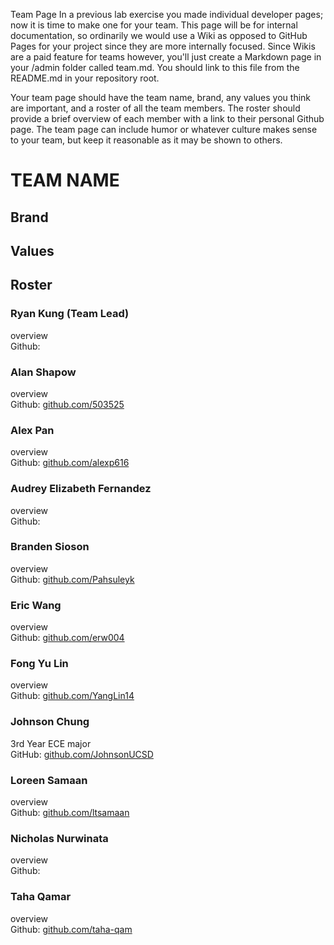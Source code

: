 Team Page
In a previous lab exercise you made individual developer pages; now it is time to make one for your team.  This page will be for internal documentation, so ordinarily we would use a Wiki as opposed to GitHub Pages for your project since they are more internally focused.  Since Wikis are a paid feature for teams however, you'll just create a Markdown page in your /admin folder called team.md. You should link to this file from the README.md in your repository root.

Your team page should have the team name, brand, any values you think are important, and a roster of all the team members.  The roster should provide a brief overview of each member with a link to their personal Github page.  The team page can include humor or whatever culture makes sense to your team, but keep it reasonable as it may be shown to others. 

# TEAM NAME 

## Brand

## Values

## Roster 
### Ryan Kung (Team Lead)
overview\
Github:

### Alan Shapow
overview\
Github: [github.com/503525](https://github.com/503525)

### Alex Pan
overview\
Github: [github.com/alexp616](https://github.com/alexp616)

### Audrey Elizabeth Fernandez
overview\
Github:

### Branden Sioson
overview\
Github: [github.com/Pahsuleyk](https://github.com/Pahsuleyk)

### Eric Wang
overview\
Github: [github.com/erw004](https://github.com/erw004)

### Fong Yu Lin
overview\
Github: [github.com/YangLin14](https://github.com/YangLin14)

### Johnson Chung
3rd Year ECE major\
GitHub: [github.com/JohnsonUCSD](https://github.com/JohnsonUCSD)

### Loreen Samaan
overview\
Github: [github.com/ltsamaan](https://github.com/ltsamaan)

### Nicholas Nurwinata
overview\
Github:

### Taha Qamar
overview\
Github: [github.com/taha-qam](https://github.com/taha-qam)
